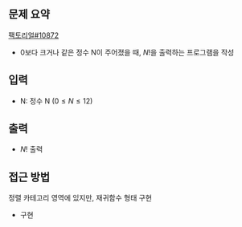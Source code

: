## 문제 요약
[팩토리얼#10872](https://www.acmicpc.net/problem/10872)
- 0보다 크거나 같은 정수 N이 주어졌을 때, $N!$을 출력하는 프로그램을 작성

## 입력
- N: 정수 N $(0 ≤ N ≤ 12)$

## 출력
- $N!$ 출력

## 접근 방법
정렬 카테고리 영역에 있지만, 재귀함수 형태 구현
- 구현